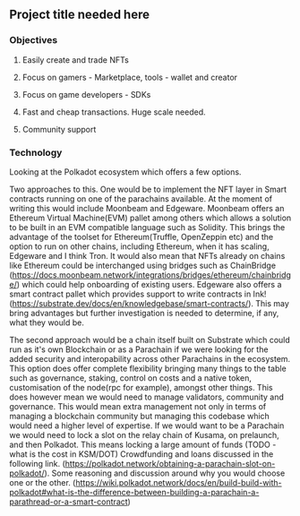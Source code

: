 ## Project title needed here

### Objectives
1. Easily create and trade NFTs

2. Focus on gamers - Marketplace, tools - wallet and creator

3. Focus on game developers - SDKs

4. Fast and cheap transactions.  Huge scale needed.

5. Community support


### Technology

Looking at the Polkadot ecosystem which offers a few options.

Two approaches to this.  One would be to implement the NFT layer in Smart contracts running on one of the parachains available.  At the moment of writing this would include Moonbeam and Edgeware.  Moonbeam offers an Ethereum Virtual Machine(EVM) pallet among others which allows a solution to be built in an EVM compatible language such as Solidity.  This brings the advantage of the toolset for Ethereum(Truffle, OpenZeppin etc) and the option to run on other chains, including Ethereum, when it has scaling, Edgeware and I think Tron.  It would also mean that NFTs already on chains like Ethereum could be interchanged using bridges such as ChainBridge (https://docs.moonbeam.network/integrations/bridges/ethereum/chainbridge/) which could help onboarding of existing users.  Edgeware also offers a smart contract pallet which provides support to write contracts in Ink! (https://substrate.dev/docs/en/knowledgebase/smart-contracts/).  This may bring advantages but further investigation is needed to determine, if any, what they would be.  

The second approach would be a chain itself built on Substrate which could run as it's own Blockchain or as a Parachain if we were looking for the added security and interopability across other Parachains in the ecosystem.  This option does offer complete flexibility bringing many things to the table such as governance, staking, control on costs and a native token, customisation of the node(rpc for example), amongst other things.  This does however mean we would need to manage validators, community and governance.  This would mean extra management not only in terms of managing a blockchain community but managing this codebase which would need a higher level of expertise.  If we would want to be a Parachain we would need to lock a slot on the relay chain of Kusama, on prelaunch, and then Polkadot.  This means locking a large amount of funds (TODO - what is the cost in KSM/DOT) Crowdfunding and loans discussed in the following link. (https://polkadot.network/obtaining-a-parachain-slot-on-polkadot/).  Some reasoning and discussion around why you would choose one or the other. (https://wiki.polkadot.network/docs/en/build-build-with-polkadot#what-is-the-difference-between-building-a-parachain-a-parathread-or-a-smart-contract)






